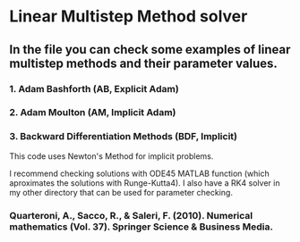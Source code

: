# Linear Multistep Method solver

## In the file you can check some examples of linear multistep methods and their parameter values.

### 1. Adam Bashforth (AB, Explicit Adam)

### 2. Adam Moulton (AM, Implicit Adam)

### 3. Backward Differentiation Methods (BDF, Implicit)

This code uses Newton's Method for implicit problems.

I recommend checking solutions with ODE45 MATLAB function (which aproximates the solutions with Runge-Kutta4). I also have a RK4 solver in my other directory that can be used for parameter checking.



### Quarteroni, A., Sacco, R., & Saleri, F. (2010). Numerical mathematics (Vol. 37). Springer Science & Business Media.
